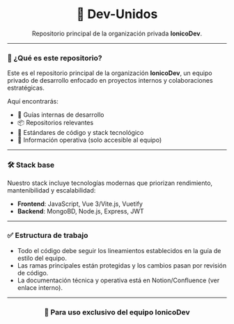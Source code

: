 <h1 align="center">🔐 Dev-Unidos</h1>

<p align="center">Repositorio principal de la organización privada <strong>IonicoDev</strong>.</p>

---

### 📁 ¿Qué es este repositorio?

Este es el repositorio principal de la organización **IonicoDev**, un equipo privado de desarrollo enfocado en proyectos internos y colaboraciones estratégicas.

Aquí encontrarás:

- 🧭 Guías internas de desarrollo
- 📦 Repositorios relevantes
- 🧪 Estándares de código y stack tecnológico
- 🔐 Información operativa (solo accesible al equipo)

---

### 🛠️ Stack base

Nuestro stack incluye tecnologías modernas que priorizan rendimiento, mantenibilidad y escalabilidad:

- **Frontend**: JavaScript, Vue 3/Vite.js, Vuetify
- **Backend**: MongoBD, Node.js, Express, JWT

---

### ✅ Estructura de trabajo

- Todo el código debe seguir los lineamientos establecidos en la guía de estilo del equipo.
- Las ramas principales están protegidas y los cambios pasan por revisión de código.
- La documentación técnica y operativa está en Notion/Confluence (ver enlace interno).

---

<h3 align="center">📌 Para uso exclusivo del equipo IonicoDev</h3>
